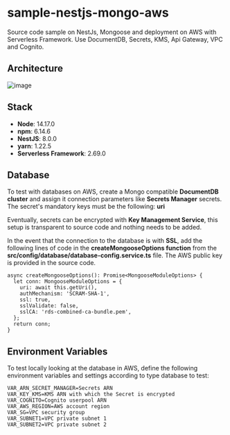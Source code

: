 # sample-nestjs-mongo-aws
Source code sample on NestJs, Mongoose and deployment on AWS with Serverless Framework. Use DocumentDB, Secrets, KMS, Api Gateway, VPC and Cognito.

## Architecture
![image](https://user-images.githubusercontent.com/88357997/166248014-b2cec599-324b-4cc6-945c-1e6c8f43ebd9.png)

## Stack
- **Node**: 14.17.0
- **npm**: 6.14.6
- **NestJS**: 8.0.0
- **yarn**: 1.22.5
- **Serverless Framework**: 2.69.0

## Database
To test with databases on AWS, create a Mongo compatible **DocumentDB cluster** and assign it connection parameters like **Secrets Manager** secrets. The secret's mandatory keys must be the following: **uri**

Eventually, secrets can be encrypted with **Key Management Service**, this setup is transparent to source code and nothing needs to be added.

In the event that the connection to the database is with **SSL**, add the following lines of code in the **createMongooseOptions function** from the **src/config/database/database-config.service.ts**  file. The AWS public key is provided in the source code.

```
async createMongooseOptions(): Promise<MongooseModuleOptions> {
  let conn: MongooseModuleOptions = {
    uri: await this.getUri(),
    authMechanism: 'SCRAM-SHA-1',
    ssl: true,
    sslValidate: false,
    sslCA: 'rds-combined-ca-bundle.pem',
  };
  return conn;
}
```

## Environment Variables
To test locally looking at the database in AWS, define the following environment variables and settings according to type
database to test:

```
VAR_ARN_SECRET_MANAGER=Secrets ARN
VAR_KEY_KMS=KMS ARN with which the Secret is encrypted
VAR_COGNITO=Cognito userpool ARN
VAR_AWS_REGION=AWS account region
VAR_SG=VPC security group
VAR_SUBNET1=VPC private subnet 1
VAR_SUBNET2=VPC private subnet 2
```
